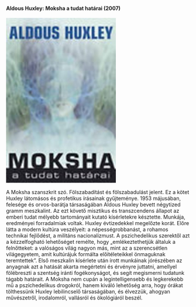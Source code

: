 #### <a name="id_947">Aldous Huxley: Moksha a tudat határai (2007)</a>
<img src="https://github.com/BercziSandor/calibre_lib/raw/main/Aldous%20Huxley/Moksha%20a%20tudat%20hatarai%20%28947%29/cover.jpg" alt="cover" width="300"/>

<p class="description">A Moksha szanszkrit szó. Fölszabadítást és fölszabadulást jelent. Ez a kötet Huxley látomásos és profetikus írásainak gyűjteménye. 1953 májusában, felesége és orvos-barátja társaságában Aldous Huxley bevett négytized gramm meszkalint. Az ezt követő misztikus és transzcendens állapot az emberi tudat mélyebb tartományait kutató kísérletekre késztette. Munkája, eredményei forradalmiak voltak. Huxley évtizedekkel megelőzte korát. Előre látta a modern kultúra veszélyeit: a népességrobbanást, a rohamos technikai fejlődést, a militáns nacionalizmust. A pszichedelikus szerektől azt a kézzelfogható lehetőséget remélte, hogy „emlékeztethetjük általuk a felnőtteket: a valóságos világ nagyon más, mint az a szerencsétlen világegyetem, amit kultúrájuk formálta előítéleteikkel önmaguknak teremtettek”. Első meszkalin kísérlete után írott munkáinak jórészében az anyagnak azt a hatását akarta megértetni és érvényre juttatni, amellyel fölébreszti a szentség iránti fogékonyságot, és segít megismerni tudatunk tágabb határait. A Moksha nem cupán a legintelligensebb és legkerekebb mű a pszichedelikus drogokról, hanem kiváló lehetőség arra, hogy órákat tölthessünk Huxley lebilincselő társaságában, és élvezzük, ahogyan művészetről, irodalomról, vallásról és ökológiáról beszél.</p>

